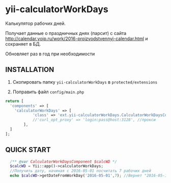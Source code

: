 # yii-calculatorWorkDays
Калькулятор рабочих дней.

Получает данные о праздничных днях (парсит) с сайта http://calendar.yoip.ru/work/2016-proizvodstvennyj-calendar.html и сохраняет в БД.

Обновляет раз в год при необходимости



INSTALLATION
------------

1) Скопировать папку `yii-calculatorWorkDays` в `protected/extensions`

2) Поправить файл `config/main.php`
```php
return [
  'components' => [
    'calculatorWorkDays' => [
			'class' => 'ext.yii-calculatorWorkDays.CalculatorWorkDaysComponent',
			//'curl_opt_proxy' => 'login:pass@host:3128', //прокси
		],
  ]
];
```

QUICK START
------------
```php
  /** @var CalculatorWorkDaysComponent $calcWD */
  $calcWD = Yii::app()->calculatorWorkDays;
  //Получить дату, начиная с 2016-05-01 посчитать 7 рабочих дней
  echo $calcWD->getDateFromWorkDay('2016-05-01',7); //Вернет "2016-05-13" (учитывая выходные/праздничные дни)
```